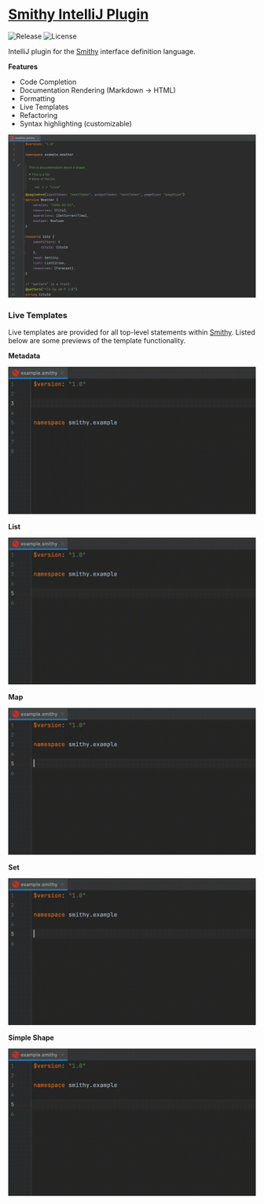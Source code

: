 # [Smithy IntelliJ Plugin](https://plugins.jetbrains.com/plugin/18717-smithy)


![Release](https://img.shields.io/github/v/release/iancaffey/smithy-intellij-plugin?include_prereleases&style=for-the-badge) ![License](https://img.shields.io/github/license/iancaffey/smithy-intellij-plugin?style=for-the-badge)

IntelliJ plugin for the [Smithy](https://awslabs.github.io/smithy) interface definition language.

**Features**

- Code Completion
- Documentation Rendering (Markdown -> HTML)
- Formatting
- Live Templates
- Refactoring
- Syntax highlighting (customizable)

![Smithy](docs/example.png)

### Live Templates

Live templates are provided for all top-level statements within [Smithy](https://awslabs.github.io/smithy). Listed below
are some previews of the template functionality.

**Metadata**

![metadata](docs/gifs/metadata.gif)

**List**

![metadata](docs/gifs/list.gif)

**Map**

![metadata](docs/gifs/map.gif)

**Set**

![metadata](docs/gifs/set.gif)

**Simple Shape**

![metadata](docs/gifs/simple.gif)